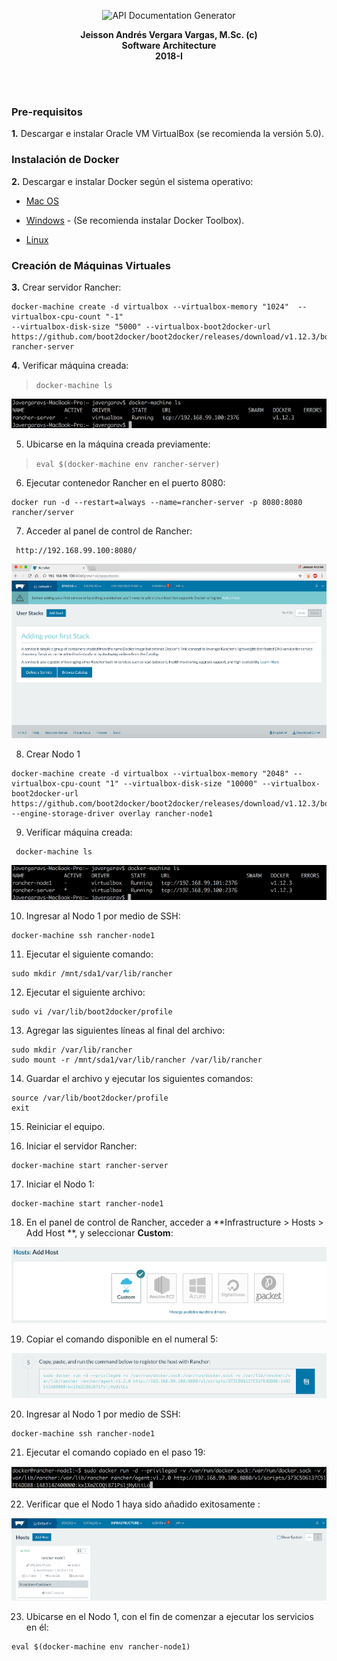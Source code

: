 <p align="center">
  <img src="https://github.com/trum7/testarquisoft2018/blob/master/images/title.png" alt="API Documentation Generator" width="500">
  <br>
</p>

<p align="center">
  <b>Jeisson Andrés Vergara Vargas, M.Sc. (c)</b>
  <br>
  <b>Software Architecture</b>
  <br>
  <b>2018-I</b>
</p>
<br><br>

### Pre-requisitos

**1.** Descargar e instalar Oracle VM VirtualBox (se recomienda la versión 5.0).</li>


### Instalación de Docker

**2.** Descargar e instalar Docker según el sistema operativo:    
* [Mac OS]( https://www.docker.com/products/docker#/mac.)

* [Windows]( https://www.docker.com/products/docker#/windows.) - (Se recomienda instalar Docker Toolbox).
* [Linux]( https://www.docker.com/products/docker#/linux.)

### Creación de Máquinas Virtuales


   **3.** Crear servidor Rancher:
   ```
   docker-machine create -d virtualbox --virtualbox-memory "1024"  --virtualbox-cpu-count "-1"
--virtualbox-disk-size "5000" --virtualbox-boot2docker-url https://github.com/boot2docker/boot2docker/releases/download/v1.12.3/boot2docker.iso  rancher-server

   ```
   **4.** Verificar máquina creada:
> `docker-machine ls`

   ![alt text](./images/ls.png "Logo Title Text 1")

   5. Ubicarse en la máquina creada previamente:

> `eval $(docker-machine env rancher-server)`


   6. Ejecutar contenedor Rancher en el puerto 8080:

   ```
   docker run -d --restart=always --name=rancher-server -p 8080:8080 rancher/server   
   ```

   7. Acceder al panel de control de Rancher:

   ```
    http://192.168.99.100:8080/
   ```
   
   ![alt text](./images/localhost.png "rancher-server")

   8. Crear Nodo 1

   ```
   docker-machine create -d virtualbox --virtualbox-memory "2048" --virtualbox-cpu-count "1" --virtualbox-disk-size "10000" --virtualbox-boot2docker-url https://github.com/boot2docker/boot2docker/releases/download/v1.12.3/boot2docker.iso --engine-storage-driver overlay rancher-node1   
   ```

   9. Verificar máquina creada:

   ```
    docker-machine ls
   ```
    
    
  ![alt text](./images/ls2.png "machines")


   10. Ingresar al Nodo 1 por medio de SSH:

   ```
   docker-machine ssh rancher-node1
   ```

   11. Ejecutar el siguiente comando:

   ```
   sudo mkdir /mnt/sda1/var/lib/rancher
   ```

   12. Ejecutar el siguiente archivo:


   ```
   sudo vi /var/lib/boot2docker/profile
   ```

   13. Agregar las siguientes líneas al final del archivo:

   ```
   sudo mkdir /var/lib/rancher
   sudo mount -r /mnt/sda1/var/lib/rancher /var/lib/rancher

   ```

   14. Guardar el archivo y ejecutar los siguientes comandos:

   ```
   source /var/lib/boot2docker/profile
   exit
   ```

   15. Reiniciar el equipo.

   16. Iniciar el servidor Rancher:

   ```
   docker-machine start rancher-server
   ```

   17. Iniciar el Nodo 1:

   ```
   docker-machine start rancher-node1
   ```
   18. En el panel de control de Rancher, acceder a **Infrastructure > Hosts > Add Host **, y seleccionar **Custom**:

   ![alt text](./images/custom.png "machines")

   19. Copiar el comando disponible en el numeral 5:

   ![alt text](./images/command.png "machines")

   20. Ingresar al Nodo 1 por medio de SSH:

   ```
   docker-machine ssh rancher-node1
   ```

   21. Ejecutar el comando copiado en el paso 19:

   ![alt text](./images/command2.png "machines")


   22. Verificar que el Nodo 1 haya sido añadido exitosamente :

   ![alt text](./images/rancher.png "machines")

   23. Ubicarse en el Nodo 1, con el fin de comenzar a ejecutar los servicios en él:

   ```
   eval $(docker-machine env rancher-node1)
   ```
</html>
